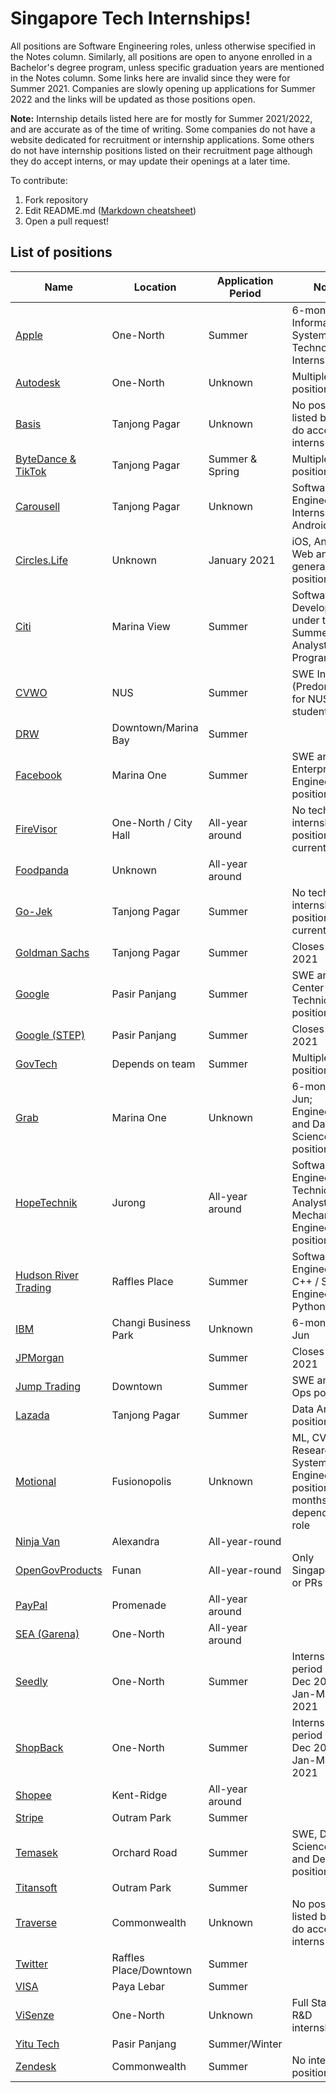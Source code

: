
# Singapore Tech Internships!

All positions are Software Engineering roles, unless otherwise specified in the Notes column. Similarly, all positions are open to anyone enrolled in a Bachelor's degree program, unless specific graduation years are mentioned in the Notes column. Some links here are invalid since they were for Summer 2021. Companies are slowly opening up applications for Summer 2022 and the links will be updated as those positions open.

**Note:** Internship details listed here are for mostly for Summer 2021/2022, and are accurate as of the time of writing. Some companies do not have a website dedicated for recruitment or internship applications. Some others do not have internship positions listed on their recruitment page although they do accept interns, or may update their openings at a later time.

To contribute:
1. Fork repository
2. Edit README.md ([Markdown cheatsheet](https://github.com/tchapi/markdown-cheatsheet/blob/master/README.md))
4. Open a pull request!


## List of positions
| Name | Location | Application Period | Notes |
|------|----------|--------------------|-------|
| [Apple](https://jobs.apple.com/en-sg/details/200272499/2022-apple-internship-information-systems-and-technology?team=STDNT) | One-North | Summer | 6-month long, Information Systems and Technology Internship |
| [Autodesk](https://autodesk.wd1.myworkdayjobs.com/uni)  | One-North | Unknown | Multiple positions open |
| [Basis](https://basis-ai.com/get-in-touch) | Tanjong Pagar | Unknown | No position listed but they do accept interns |
| [ByteDance & TikTok](https://bytedance.feishu.cn/docs/doccnhFYuO21dvlpC3ZVg4pTZ50#ruVHxU) | Tanjong Pagar | Summer & Spring | Multiple positions open |
| [Carousell](https://careers.carousell.com/job-posting/?gh_jid=2980636) | Tanjong Pagar | Unknown | Software Engineer Internship, Android |
| [Circles.Life](https://www.circles.life/sg/job-board/) | Unknown | January 2021 | iOS, Android, Web and general SWE positions |
| [Citi](https://jobs.citi.com/job/singapore/icg-technology-software-development-2022-summer-analyst-singapore/287/12532326144) | Marina View | Summer | Software Development under their Summer Analyst Program |
| [CVWO](https://www.comp.nus.edu.sg/~vwo/contact.html) | NUS | Summer | SWE Intern (Predominantly for NUS students) |
| [DRW](https://drw.com/careers/job/software-developer-intern-1933017/) | Downtown/Marina Bay | Summer | |
| [Facebook](https://www.facebook.com/careers/jobs/?offices%5B0%5D=Singapore&roles%5B0%5D=intern&is_leadership=0&is_in_page=0) | Marina One | Summer | SWE and Enterprise Engineer positions |
| [FireVisor](https://angel.co/firevisor/jobs) | One-North / City Hall | All-year around | No tech internship positions listed currently |
| [Foodpanda](https://boards.greenhouse.io/foodpandasingapore/jobs/2399062) | Unknown | All-year around | |
| [Go-Jek](https://www.gojek.io/careers/) | Tanjong Pagar | Summer | No tech internship positions listed currently |
| [Goldman Sachs](https://www.goldmansachs.com/careers/students/programs/asia-pacific/summer-analyst.html) | Tanjong Pagar | Summer | Closes 11 Oct 2021
| [Google](https://careers.google.com/jobs/results/?employment_type=INTERN&location=Singapore&q=) | Pasir Panjang | Summer | SWE and Data Center Technician positions | Within 12-18 months of completing a Bachelor's or Master's degree
| [Google (STEP)](https://careers.google.com/jobs/results/111206685625721542/) | Pasir Panjang | Summer | Closes 30 Sep 2021 | Only open to second year undergraduate students
| [GovTech](https://sggovterp.wd102.myworkdayjobs.com/PublicServiceCareers/4/refreshFacet/318c8bb6f553100021d223d9780d30be) | Depends on team | Summer | Multiple positions open |
| [Grab](https://grab.careers/jobs/) | Marina One | Unknown | 6-month Jan-Jun; Engineering and Data Science positions |
| [HopeTechnik](https://www.hopetechnik.com/careers/) | Jurong | All-year around | Software Engineering, Technical Analyst and Mechanical Engineering positions |
| [Hudson River Trading](https://www.hudsonrivertrading.com/careers/job/?gh_jid=3424063&_offices=Singapore) | Raffles Place | Summer | Software Engineering - C++ / Software Engineering - Python |
| [IBM](https://careers.ibm.com/job/13539646/internship-software-developer-jan-to-may-jun-singapore-sg/?codes=IBM_CareerWebSite) | Changi Business Park | Unknown | 6-month Jan-Jun |
| [JPMorgan](https://jpmc.fa.oraclecloud.com/hcmUI/CandidateExperience/en/sites/CX_1001/job/210141619)| | Summer | Closes 31 Oct 2021 |
| [Jump Trading](https://www.jumptrading.com/jobs.html) | Downtown | Summer | SWE and Tech Ops positions |
| [Lazada](https://www.lazada.com/en/careers/job-description/GP655404/) | Tanjong Pagar | Summer | Data Analyst position |
| [Motional](https://motional.com/careers/positions) | Fusionopolis | Unknown | ML, CV, Research and Systems Engineering positions; 3-5 months depending on role |
| [Ninja Van](https://jobs.lever.co/ninjavan?location=Singapore%2C%20Singapore&department=Tech&commitment=Internship) | Alexandra | All-year-round | |
| [OpenGovProducts](https://opengovernmentproducts.recruitee.com/o/software-engineering-intern)| Funan | All-year-round | Only Singaporeans or PRs allowed |
| [PayPal](https://jobsearch.paypal-corp.com/en-US/search?facetcountry=sg&location=Singapore&facetcategory=internship) | Promenade | All-year around | |
| [SEA (Garena)](https://career.seagroup.com/programs?pos=LIP-area) | One-North | All-year around | |
| [Seedly](https://careers.seedly.com/) | One-North | Summer | Internship period is Sept-Dec 2020 or Jan-May 2021 |
| [ShopBack](https://jobs.lever.co/shopback-2/3c60180b-6dd1-48a6-9d0e-4edf80be1fc3) | One-North | Summer | Internship period is Sept-Dec 2020 or Jan-May 2021 |
| [Shopee](https://careers.shopee.sg/job-detail/2336/) | Kent-Ridge | All-year around | |
| [Stripe](https://stripe.com/jobs/listing/software-engineering-intern/3368637) | Outram Park | Summer | |
| [Temasek](https://career2.successfactors.eu/career?company=temasekcapP2) | Orchard Road | Summer | SWE, Data Science, ML and Dev Ops positions |
| [Titansoft](https://www.titansoft.com/en/career/current-openings?country=singapore&tag=3) | Outram Park | Summer | |
| [Traverse](https://www.traverse.ai/about-us/contact) | Commonwealth | Unknown | No position listed but they do accept interns |
| [Twitter](https://careers.twitter.com/content/careers-twitter/en/jobs.html#location=careers-twitter%3Asr%2Foffice%2Fsingapore) | Raffles Place/Downtown | Summer | |
| [VISA](https://www.visa.com.sg/careers/job-details.jobid.743999766563075.deptid.1146810.html) | Paya Lebar | Summer | |
| [ViSenze](https://apply.workable.com/visenze/?lng=en) | One-North | Unknown | Full Stack and R&D internships |
| [Yitu Tech](https://www.yitutech.com/en/career?mode=campus) | Pasir Panjang | Summer/Winter | |
| [Zendesk](https://www.zendesk.com/jobs/singapore/) | Commonwealth | Summer | No intern positions listed |
